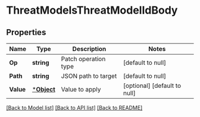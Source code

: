 # ThreatModelsThreatModelIdBody

## Properties
Name | Type | Description | Notes
------------ | ------------- | ------------- | -------------
**Op** | **string** | Patch operation type | [default to null]
**Path** | **string** | JSON path to target | [default to null]
**Value** | [***Object**](.md) | Value to apply | [optional] [default to null]

[[Back to Model list]](../README.md#documentation-for-models) [[Back to API list]](../README.md#documentation-for-api-endpoints) [[Back to README]](../README.md)

